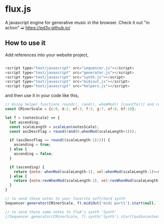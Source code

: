 # flux.js
A javascript engine for generative music in the browser. Check it out "in action" ➫ https://pd3v.github.io/

## How to use it
Add references into your website project,

```javascript

<script type="text/javascript" src="sequencer.js"></script>
<script type="text/javascript" src="generator.js"></script>
<script type="text/javascript" src="synth.js"></script>
<script type="text/javascript" src="midiout.js"></script>
<script type="text/javascript" src="helpers.js"></script>

```

and then use it in your code like this,

```javascript
// Using helper functions round(), rand(), whemMod() [countTo()] and revWhenMod [countFrom()]
const CMinorScale = {c:0, d:2, ef:3, f:5, g:7, af:8, bf:10};

let f = (notesScale) => {
  let ascending;
  const scaleLength = scaleLen(notesScale);
  const ascDescFlag = round(rand(0,whenMod(scaleLength+1)));

  if (ascDescFlag <= round((scaleLength-1)/2)) {
    ascending = true;
  } else {
    ascending = false;
  }

  if (ascending) {
    return {note: whenMod(scaleLength-1), vel:whenMod(scaleLength-1)>=0 && whenMod(scaleLength-1)<=3? 127: 39, dur:8, oct: 4};
  } else {
    return {note:revWhenMod(scaleLength-1), vel:revWhenMod(scaleLength-1)>3 && revWhenMod(scaleLength-1)<=scaleLength-1? 15: 127, dur:16, oct:2};
  }
}

// to send those notes to your favorite soft/hard synth
Sequencer.generator(CMinorScale, f).midiOut('midi port1').start(null, 120);

// to send those same notes to fluX's synth 'Synth'
//Sequencer.generator(CMinorScale, f).synth('Synth').start(audiocontext, 120);
```
